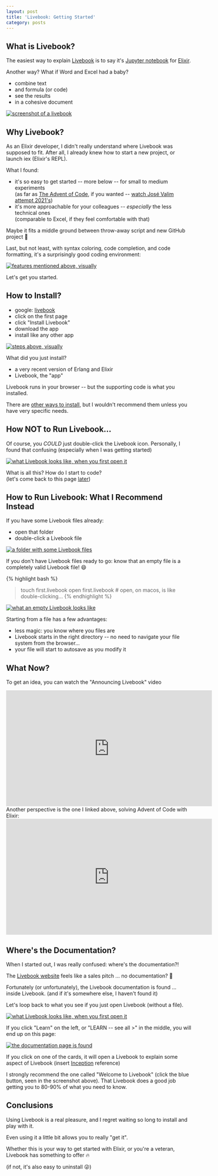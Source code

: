 ```yaml
---
layout: post
title: 'Livebook: Getting Started'
category: posts
---
```

## What is Livebook?

The easiest way to explain [Livebook](https://livebook.dev/) is to say it's [Jupyter notebook](https://jupyter.org/) for [Elixir](https://elixir-lang.org/).

Another way? What if Word and Excel had a baby?
- combine text
- and formula (or code)
- see the results
- in a cohesive document

[![screenshot of a livebook](/assets/livebook-getting-started/small-livebook-annotated.png)](/assets/livebook-getting-started/small-livebook-annotated.png)

## Why Livebook?

As an Elixir developer, I didn't really understand where Livebook was supposed to fit. After all, I already knew how to start a new project, or launch iex (Elixir's REPL).

What I found:
- it's so easy to get started -- more below -- for small to medium experiments  
  (as far as [The Advent of Code](https://adventofcode.com/), if you wanted -- [watch José Valim attempt 2021's](https://www.youtube.com/playlist?list=PLNP8vc86_-SOV1ZEvX_q9BLYWL586zWnF))
- it's more approachable for your colleagues -- _especially_ the less technical ones  
  (comparable to Excel, if they feel comfortable with that)

Maybe it fits a middle ground between throw-away script and new GitHub project 🤔

Last, but not least, with syntax coloring, code completion, and code formatting, it's a surprisingly good coding environment:

[![features mentioned above, visually](/assets/livebook-getting-started/features.png)](/assets/livebook-getting-started/features.png)

Let's get you started.

## How to Install?

- google: [livebook](https://www.google.com/search?q=livebook)
- click on the first page
- click "Install Livebook"
- download the app
- install like any other app

[![steps above, visually](/assets/livebook-getting-started/install-livebook-summary.png)](/assets/livebook-getting-started/install-livebook-summary.png)

What did you just install?
- a very recent version of Erlang and Elixir
- Livebook, the "app"

Livebook runs in your browser -- but the supporting code is what you installed.

There are [other ways to install](https://github.com/livebook-dev/livebook#installation), but I wouldn't recommend them unless you have very specific needs.

## How NOT to Run Livebook...

Of course, you _COULD_ just double-click the Livebook icon. Personally, I found that confusing (especially when I was getting started)

[![what Livebook looks like, when you first open it](/assets/livebook-getting-started/default-start.png)](/assets/livebook-getting-started/default-start.png)

What is all this? How do I start to code?  
(let's come back to this page [later](#wheres-the-documentation))

## How to Run Livebook: What I Recommend Instead

If you have some Livebook files already:
- open that folder
- double-click a Livebook file

[![a folder with some Livebook files](/assets/livebook-getting-started/folder-with-livebooks.png)](/assets/livebook-getting-started/folder-with-livebooks.png)

If you don't have Livebook files ready to go: know that an empty file is a completely valid Livebook file! 😄

{% highlight bash %}
> touch first.livebook
> open first.livebook      # open, on macos, is like double-clicking...
{% endhighlight %}

[![what an empty Livebook looks like](/assets/livebook-getting-started/empty-notebook.png)](/assets/livebook-getting-started/empty-notebook.png)

Starting from a file has a few advantages:
- less magic: you know where you files are
- Livebook starts in the right directory -- no need to navigate your file system from the browser...
- your file will start to autosave as you modify it

## What Now?

To get an idea, you can watch the "Announcing Livebook" video

<iframe width="560" height="315" src="https://www.youtube.com/embed/RKvqc-UEe34" title="YouTube video player" frameborder="0" allow="accelerometer; autoplay; clipboard-write; encrypted-media; gyroscope; picture-in-picture; web-share" allowfullscreen></iframe>

<br/>
Another perspective is the one I linked above, solving Advent of Code with Elixir:

<iframe width="560" height="315" src="https://www.youtube.com/embed/mDxJjqx5-ns" title="YouTube video player" frameborder="0" allow="accelerometer; autoplay; clipboard-write; encrypted-media; gyroscope; picture-in-picture; web-share" allowfullscreen></iframe>

## Where's the Documentation?

When I started out, I was really confused: where's the documentation?!

The [Livebook website](https://livebook.dev/) feels like a sales pitch ... no documentation? 🤔

Fortunately (or unfortunately), the Livebook documentation is found ... inside Livebook. (and if it's somewhere else, I haven't found it)

Let's loop back to what you see if you just open Livebook (without a file).

[![what Livebook looks like, when you first open it](/assets/livebook-getting-started/default-start.png)](/assets/livebook-getting-started/default-start.png)

If you click "Learn" on the left, or "LEARN -- see all >" in the middle, you will end up on this page:

[![the documentation page is found](/assets/livebook-getting-started/learn.png)](/assets/livebook-getting-started/learn.png)

If you click on one of the cards, it will open a Livebook to explain some aspect of Livebook (insert [Inception](https://www.imdb.com/title/tt1375666/) reference)

I strongly recommend the one called "Welcome to Livebook" (click the blue button, seen in the screenshot above). That Livebook does a good job getting you
to 80-90% of what you need to know.

## Conclusions

Using Livebook is a real pleasure, and I regret waiting so long to install and play with it.

Even using it a little bit allows you to really "get it".

Whether this is your way to get started with Elixir, or you're a veteran, Livebook has something to offer 🔥

(if not, it's also easy to uninstall 😜)

